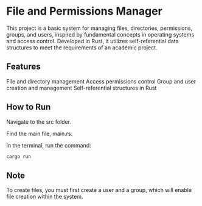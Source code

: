 # File and Permissions Manager
This project is a basic system for managing files, directories, permissions, groups, and users, inspired by fundamental concepts in operating systems and access control. Developed in Rust, it utilizes self-referential data structures to meet the requirements of an academic project.

## Features
File and directory management
Access permissions control
Group and user creation and management
Self-referential structures in Rust

## How to Run
Navigate to the src folder.

Find the main file, main.rs.

In the terminal, run the command:
```bash
cargo run
```

## Note
To create files, you must first create a user and a group, which will enable file creation within the system.

